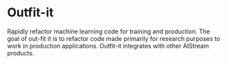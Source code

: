 # Outfit-it 
Rapidly refactor machine learning code for training and production. The goal of out-fit it is to refactor code made primarily for research purposes to work in production applications. Outfit-it integrates with other AIStream products.